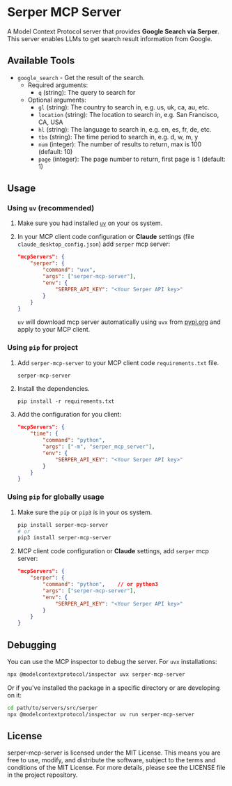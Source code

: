 # Serper MCP Server

A Model Context Protocol server that provides **Google Search via Serper**. This server enables LLMs to get search result information from Google.

## Available Tools

- `google_search` - Get the result of the search.
  - Required arguments:
    - `q` (string): The query to search for
  - Optional arguments:
    - `gl` (string): The country to search in, e.g. us, uk, ca, au, etc.
    - `location` (string): The location to search in, e.g. San Francisco, CA, USA
    - `hl` (string): The language to search in, e.g. en, es, fr, de, etc.
    - `tbs` (string): The time period to search in, e.g. d, w, m, y
    - `num` (integer): The number of results to return, max is 100 (default: 10)
    - `page` (integer): The page number to return, first page is 1 (default: 1)


## Usage

### Using `uv` (recommended)

1. Make sure you had installed [`uv`](https://docs.astral.sh/uv/) on your os system.

2. In your MCP client code configuration or **Claude** settings (file `claude_desktop_config.json`) add `serper` mcp server:
    ```json
    "mcpServers": {
        "serper": {
            "command": "uvx",
            "args": ["serper-mcp-server"],
            "env": {
                "SERPER_API_KEY": "<Your Serper API key>"
            }
        }
    }
    ```
    `uv` will download mcp server automatically using `uvx` from [pypi.org](https://pypi.org/project/serper-mcp-server/) and apply to your MCP client.

### Using `pip` for project
1. Add `serper-mcp-server` to your MCP client code `requirements.txt` file.
    ```txt
    serper-mcp-server
    ```

2. Install the dependencies.
    ```shell
    pip install -r requirements.txt
    ```

3. Add the configuration for you client:
    ```json
    "mcpServers": {
        "time": {
            "command": "python",
            "args": ["-m", "serper_mcp_server"],
            "env": {
                "SERPER_API_KEY": "<Your Serper API key>"
            }
        }
    }
    ```


### Using `pip` for globally usage

1. Make sure the `pip` or `pip3` is in your os system.
    ```bash
    pip install serper-mcp-server
    # or
    pip3 install serper-mcp-server
    ```

2. MCP client code configuration or **Claude** settings, add `serper` mcp server:
    ```json
    "mcpServers": {
        "serper": {
            "command": "python",    // or python3
            "args": ["serper-mcp-server"],
            "env": {
                "SERPER_API_KEY": "<Your Serper API key>"
            }
        }
    }
    ```


## Debugging

You can use the MCP inspector to debug the server. For `uvx` installations:

```bash
npx @modelcontextprotocol/inspector uvx serper-mcp-server
```

Or if you've installed the package in a specific directory or are developing on it:

```bash
cd path/to/servers/src/serper
npx @modelcontextprotocol/inspector uv run serper-mcp-server
```


## License

serper-mcp-server is licensed under the MIT License. This means you are free to use, modify, and distribute the software, subject to the terms and conditions of the MIT License. For more details, please see the LICENSE file in the project repository.